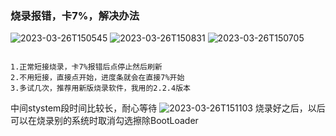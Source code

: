 ### 烧录报错，卡7%，解决办法
![2023-03-26T150545](2023-03-26T150545.png)
![2023-03-26T150831](2023-03-26T150831.png)
![2023-03-26T150705](2023-03-26T150705.png)
```

1.正常短接烧录，卡7%报错后点停止然后刷新
2.不用短接，直接点开始，进度条就会在直接7%开始
3.多试几次，推荐用新版烧录软件，我用的2.2.4版本

```
中间stystem段时间比较长，耐心等待
![2023-03-26T151103](2023-03-26T151103.png)
烧录好之后，以后可以在烧录别的系统时取消勾选擦除BootLoader
